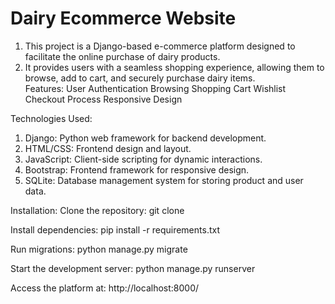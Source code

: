 # Dairy Ecommerce Website
1. This project is a Django-based e-commerce platform designed to facilitate the online purchase of dairy products. 
2. It provides users with a seamless shopping experience, allowing them to browse, add to cart, and securely purchase dairy items.  
Features:
User Authentication
Browsing
Shopping Cart
Wishlist
Checkout Process
Responsive Design

Technologies Used: 
1. Django: Python web framework for backend development.
2. HTML/CSS: Frontend design and layout.
3. JavaScript: Client-side scripting for dynamic interactions.
4. Bootstrap: Frontend framework for responsive design.
5. SQLite: Database management system for storing product and user data.

Installation: 
Clone the repository: git clone

Install dependencies: 
pip install -r requirements.txt

Run migrations: 
python manage.py migrate

Start the development server: 
python manage.py runserver

Access the platform at: 
http://localhost:8000/
